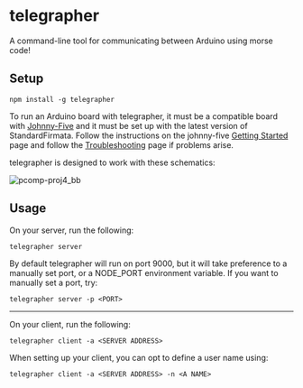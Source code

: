 # telegrapher

A command-line tool for communicating between Arduino using morse code!

## Setup

```
npm install -g telegrapher
```

To run an Arduino board with telegrapher, it must be a compatible board with [Johnny-Five](http://johnny-five.io/) and it must be set up with the latest version of StandardFirmata. Follow the instructions on the johnny-five [Getting Started](https://github.com/rwaldron/johnny-five/wiki/Getting-Started) page and follow the [Troubleshooting](https://github.com/rwaldron/johnny-five/wiki/Getting-Started#trouble-shooting) page if problems arise.

telegrapher is designed to work with these schematics:

![pcomp-proj4_bb](https://cloud.githubusercontent.com/assets/10502938/14944610/2987490c-0fc6-11e6-851c-3066b69dfe47.png)

## Usage

On your server, run the following:

```
telegrapher server
```

By default telegrapher will run on port 9000, but it will take preference to a manually set port, or a NODE_PORT environment variable. If you want to manually set a port, try:

```
telegrapher server -p <PORT>
```

---

On your client, run the following:

```
telegrapher client -a <SERVER ADDRESS>
```

When setting up your client, you can opt to define a user name using:

```
telegrapher client -a <SERVER ADDRESS> -n <A NAME>
```
